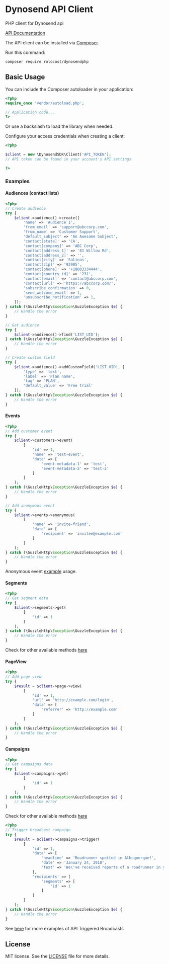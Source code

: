 # Dynosend API Client

PHP client for Dynosend api

[API Documentation](https://developers.dynosend.com/)

The API client can be installed via [Composer](https://github.com/composer/composer).

Run this command:

```
composer require rolocost/dynosendphp
```

## Basic Usage

You can include the Composer autoloader in your application:

```php
<?php
require_once 'vendor/autoload.php';

// Application code...
?>
```
Or use a backslash to load the library when needed.

Configure your access credentials when creating a client:

```php
<?php

$client = new \DynosendSDK\Client('API_TOKEN');
// API token can be found in your account's API settings

?>
```


### Examples

#### Audiences (contact lists)

```php
<?php
// Create audience
try {
    $client->audience()->create([
        'name' => 'Audience 1',
        'from_email' => 'support@abccorp.com',
        'from_name' => 'Customer Support',
        'default_subject' => 'An Awesome Subject',
        'contact[state]' => 'CA',
        'contact[company]' => 'ABC Corp',
        'contact[address_1]' => '81 Willow Rd',
        'contact[address_2]' => '',
        'contact[city]' => 'Salinas',
        'contact[zip]' => '93905',
        'contact[phone]' => '+18003334444',
        'contact[country_id]' => '231',
        'contact[email]' => 'contact@abccorp.com',
        'contact[url]' => 'https://abccorp.com/',
        'subscribe_confirmation' => 0,
        'send_welcome_email' => 1,
        'unsubscribe_notification' => 1,
    ]); 
} catch (\GuzzleHttp\Exception\GuzzleException $e) {
    // Handle the error
}

// Get audience
try {
    $client->audience()->find('LIST_UID'); 
} catch (\GuzzleHttp\Exception\GuzzleException $e) {
    // Handle the error
}

// Create custom field
try {
    $client->audience()->addCustomField('LIST_UID', [
        'type' => 'text',
        'label' => 'Plan name',
        'tag' => 'PLAN',
        'default_value' => 'Free trial'
    ]);
} catch (\GuzzleHttp\Exception\GuzzleException $e) {
    // Handle the error   
}

```

#### Events

```php
<?php
// Add customer event
try {
    $client->customers->event(
        [
            'id' => 1,
            'name' => 'test-event',
            'data' => [
                'event-metadata-1' => 'test',
                'event-metadata-2' => 'test-2'
            ]
        ]
    );
} catch (\GuzzleHttp\Exception\GuzzleException $e) {
    // Handle the error
}

// Add anonymous event
try {
    $client->events->anonymous(
        [
            'name' => 'invite-friend',
            'data' => [
                'recipient' => 'invitee@example.com'
            ]
        ]
    );
} catch (\GuzzleHttp\Exception\GuzzleException $e) {
    // Handle the error
}
```

Anonymous event [example](http://customer.io/docs/invitation-emails.html) usage.

#### Segments
```php
<?php
// Get segment data
try {
    $client->segments->get(
        [
            'id' => 1
        ]
    );
} catch (\GuzzleHttp\Exception\GuzzleException $e) {
    // Handle the error
}
```

Check for other available methods [here](https://customer.io/docs/api/#apibeta-apisegmentssegments_list)

#### PageView

```php
<?php
// Add page view
try {
    $result = $client->page->view(
        [
            'id' => 1,
            'url' => 'http://example.com/login',
            'data' => [
                'referrer' => 'http://example.com'
            ]
        ]
    );
} catch (\GuzzleHttp\Exception\GuzzleException $e) {
    // Handle the error
}
```

#### Campaigns

```php
<?php
// Get campaigns data
try {
    $client->campaigns->get(
        [
            'id' => 1
        ]
    );
} catch (\GuzzleHttp\Exception\GuzzleException $e) {
    // Handle the error
}
```

Check for other available methods [here](https://customer.io/docs/api/#apibeta-apicampaignscampaigns_get)

```php
<?php
// Trigger broadcast campaign
try {
    $result = $client->campaigns->trigger(
        [
            'id' => 1,
            'data' => [
                'headline' => 'Roadrunner spotted in Albuquerque!',
                'date' => 'January 24, 2018', 
                'text' => 'We\'ve received reports of a roadrunner in your immediate area! Head to your dashboard to view more information!' 
            ],
            'recipients' => [
                'segments' => [
                    'id' => 1
                ]
            ]
        ]
    );
} catch (\GuzzleHttp\Exception\GuzzleException $e) {
    // Handle the error
}
```

See [here](https://learn.customer.io/documentation/api-triggered-data-format.html) for more examples of API Triggered Broadcasts

## License

MIT license. See the [LICENSE](LICENSE) file for more details.
